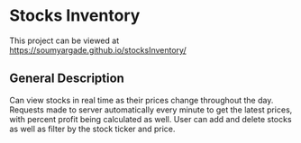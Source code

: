 # Stocks Inventory

This project can be viewed at https://soumyargade.github.io/stocksInventory/

## General Description

Can view stocks in real time as their prices change throughout the day. Requests made to server automatically every minute to get the latest prices, with percent profit being calculated as well. User can add and delete stocks as well as filter by the stock ticker and price.
